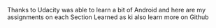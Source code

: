 Thanks to Udacity was able to learn a bit of Android and here are my assignments on each Section Learned as ki also learn more on Github
